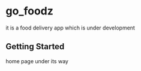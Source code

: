 # go_foodz

it is a food delivery app which is under development

## Getting Started

home page under its way
